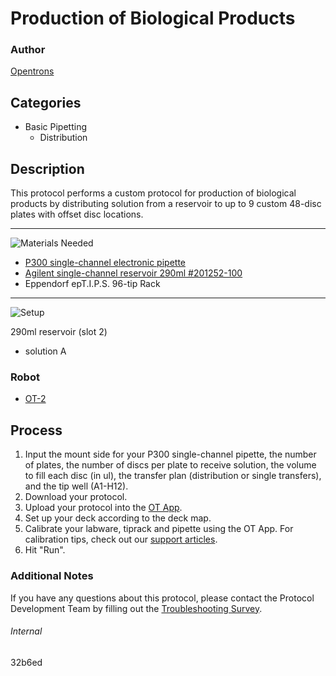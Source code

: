 # Production of Biological Products

### Author
[Opentrons](https://opentrons.com/)

## Categories
* Basic Pipetting
	* Distribution

## Description
This protocol performs a custom protocol for production of biological products by distributing solution from a reservoir to up to 9 custom 48-disc plates with offset disc locations.

---
![Materials Needed](https://s3.amazonaws.com/opentrons-protocol-library-website/custom-README-images/001-General+Headings/materials.png)

* [P300 single-channel electronic pipette](https://shop.opentrons.com/collections/ot-2-pipettes/products/single-channel-electronic-pipette?variant=5984549109789)
* [Agilent single-channel reservoir 290ml #201252-100](https://www.agilent.com/store/en_US/Prod-201252-100/201252-100)
* Eppendorf epT.I.P.S. 96-tip Rack

---
![Setup](https://s3.amazonaws.com/opentrons-protocol-library-website/custom-README-images/001-General+Headings/Setup.png)

290ml reservoir (slot 2)
* solution A

### Robot
* [OT-2](https://opentrons.com/ot-2)

## Process
1. Input the mount side for your P300 single-channel pipette, the number of plates, the number of discs per plate to receive solution, the volume to fill each disc (in ul), the transfer plan (distribution or single transfers), and the tip well (A1-H12).
2. Download your protocol.
3. Upload your protocol into the [OT App](https://opentrons.com/ot-app).
4. Set up your deck according to the deck map.
5. Calibrate your labware, tiprack and pipette using the OT App. For calibration tips, check out our [support articles](https://support.opentrons.com/en/collections/1559720-guide-for-getting-started-with-the-ot-2).
6. Hit "Run".

### Additional Notes
If you have any questions about this protocol, please contact the Protocol Development Team by filling out the [Troubleshooting Survey](https://protocol-troubleshooting.paperform.co/).

###### Internal
32b6ed
